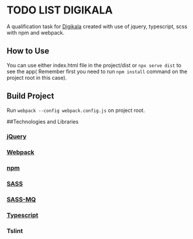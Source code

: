 # TODO LIST DIGIKALA

A qualification task for [Digikala](http://www.digikala.com)
created with use of jquery, typescript, scss with npm and webpack.

## How to Use
You can use either index.html file in the project/dist or `npx serve dist` to see the app(
Remember first you need to run `npm install` command on the project root in this case).

## Build Project 
Run `webpack --config webpack.config.js` on project root.

##Technologies and Libraries
### [jQuery](https://learn.jquery.com/)
### [Webpack](https://webpack.js.org/)
### [npm](https://npmjs.com)
### [SASS](https://sass-lang.com) 
### [SASS-MQ](https://github.com/sass-mq/sass-mq)
### [Typescript](https://www.typescriptlang.org/)
### Tslint

